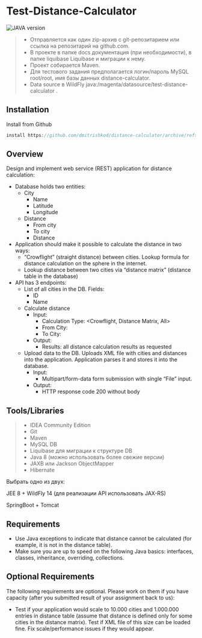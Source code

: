 # Test-Distance-Calculator
![JAVA version](https://img.shields.io/static/v1?label=Java&message=1.8&color=orange)
>- Отправляется как один zip-архив с git-репозитарием или ссылка на репозитарий на github.com.
>- В проекте в папке docs документация (при необходимости), в папке liquibase Liquibase и миграции к нему.
>- Проект собирается Maven.
>- Для тестового задания предполагается логин/пароль MySQL root/root, имя базы данных distance-calculator.
>- Data source в WildFly java:/magenta/datasource/test-distance-calculator .
## Installation
Install from Github 
```Java
install https://github.com/dmitrishkod/distance-calculator/archive/refs/heads/main.zip
```
## Overview
Design and implement web service (REST) application for distance calculation:
- Database holds two entities:
   - City
      - Name
      - Latitude
      - Longitude
   - Distance
      - From city
      - To city
      - Distance
- Application should make it possible to calculate the distance in two ways:
   - “Crowflight” (straight distance) between cities. Lookup formula for distance calculation on the sphere in the internet.
   - Lookup distance between two cities via “distance matrix” (distance table in the database)
- API has 3 endpoints:
   - List of all cities in the DB. Fields:
      - ID
      - Name
   - Calculate distance
      - Input:
           - Calculation Type: <Crowflight, Distance Matrix, All>
           - From City: <List of cities>
           - To City: <List of Cities>
      - Output:
           - Results: all distance calculation results as requested
   - Upload data to the DB. Uploads XML file with cities and distances into the application. Application parses it and stores it into the database.
       - Input:
            - Multipart/form-data form submission with single “File” input.
       - Output:
            - HTTP response code 200 without body

## Tools/Libraries
>- IDEA Community Edition
>- Git
>- Maven
>- MySQL DB
>- Liquibase для миграции к структуре DB
>- Java 8 (можно использовать более свежие версии)
>- JAXB или Jackson ObjectMapper
>- Hibernate


Выбрать одно из двух:

JEE 8 + WildFly 14 (для реализации API использовать JAX-RS)

SpringBoot + Tomcat 

## Requirements 
- Use Java exceptions to indicate that distance cannot be calculated (for example, it is not in the distance table). 
- Make sure you are up to speed on the following Java basics: interfaces, classes, inheritance, overriding, collections. 

## Optional Requirements 
The following requirements are optional. Please work on them if you have capacity (after you submitted result of your assignment back to us): 
- Test if your application would scale to 10.000 cities and 1.000.000 entries in distance table (assume that distance is defined only for some cities in the distance matrix). Test if XML file of this size can be loaded fine. Fix scale/performance issues if they would appear.  